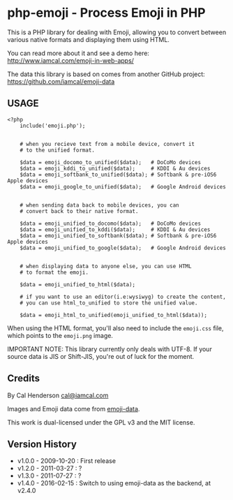 # php-emoji - Process Emoji in PHP

This is a PHP library for dealing with Emoji, allowing you to convert between various native formats and displaying them using HTML.

You can read more about it and see a demo here: http://www.iamcal.com/emoji-in-web-apps/

The data this library is based on comes from another GitHub project: https://github.com/iamcal/emoji-data


## USAGE

    <?php
        include('emoji.php');


        # when you recieve text from a mobile device, convert it
        # to the unified format.

        $data = emoji_docomo_to_unified($data);   # DoCoMo devices
        $data = emoji_kddi_to_unified($data);     # KDDI & Au devices
        $data = emoji_softbank_to_unified($data); # Softbank & pre-iOS6 Apple devices
        $data = emoji_google_to_unified($data);   # Google Android devices


        # when sending data back to mobile devices, you can
        # convert back to their native format.

        $data = emoji_unified_to_docomo($data);   # DoCoMo devices
        $data = emoji_unified_to_kddi($data);     # KDDI & Au devices
        $data = emoji_unified_to_softbank($data); # Softbank & pre-iOS6 Apple devices
        $data = emoji_unified_to_google($data);   # Google Android devices


        # when displaying data to anyone else, you can use HTML
        # to format the emoji.

        $data = emoji_unified_to_html($data);

        # if you want to use an editor(i.e:wysiwyg) to create the content, 
        # you can use html_to_unified to store the unified value.

        $data = emoji_html_to_unified(emoji_unified_to_html($data));


When using the HTML format, you'll also need to include the <code>emoji.css</code> file, which points 
to the <code>emoji.png</code> image.

IMPORTANT NOTE: This library currently only deals with UTF-8. If your source data is JIS
or Shift-JIS, you're out of luck for the moment.


## Credits

By Cal Henderson <cal@iamcal.com>

Images and Emoji data come from <a href="https://github.com/iamcal/emoji-data">emoji-data</a>.

This work is dual-licensed under the GPL v3 and the MIT license.


## Version History

* v1.0.0 - 2009-10-20 : First release
* v1.2.0 - 2011-03-27 : ?
* v1.3.0 - 2011-07-27 : ?
* v1.4.0 - 2016-02-15 : Switch to using emoji-data as the backend, at v2.4.0
